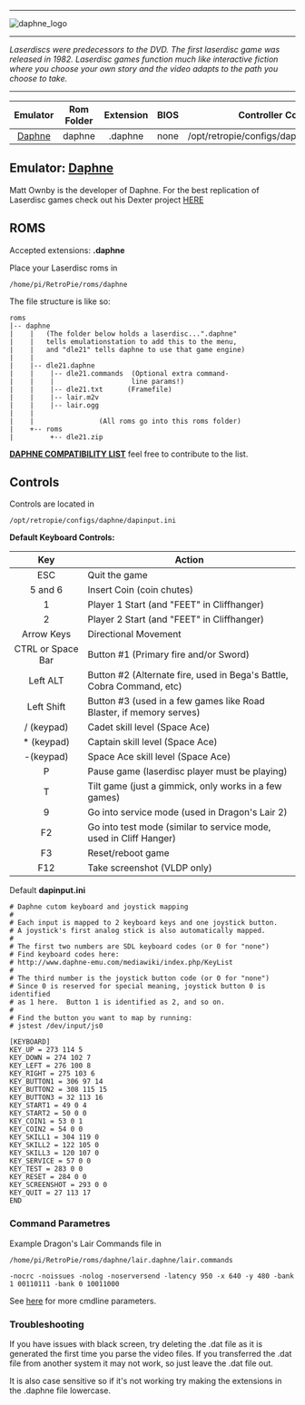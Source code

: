 ***
![daphne_logo](https://cloud.githubusercontent.com/assets/10035308/13100363/9480ba8e-d4f9-11e5-974a-a514e3008837.png)
***
_Laserdiscs were predecessors to the DVD. The first laserdisc game was released in 1982. Laserdisc games function much like interactive fiction where you choose your own story and the video adapts to the path you choose to take._

***

| Emulator | Rom Folder | Extension | BIOS |  Controller Config |
| :---: | :---: | :---: | :---: | :---: |
| [Daphne](http://www.daphne-emu.com/site3/index_hi.php) | daphne  | .daphne | none | /opt/retropie/configs/daphne/dapinput.ini |

## Emulator: [Daphne](http://www.daphne-emu.com/site3/index_hi.php)

Matt Ownby is the developer of Daphne. For the best replication of Laserdisc games check out his Dexter project [HERE](http://www.daphne-emu.com/mediawiki/index.php/DexterFAQ)

## ROMS

Accepted extensions: **.daphne**

Place your Laserdisc roms in 

```
/home/pi/RetroPie/roms/daphne
```

The file structure is like so:

```
roms
|-- daphne
|    |   (The folder below holds a laserdisc...".daphne"
|    |   tells emulationstation to add this to the menu,
|    |   and "dle21" tells daphne to use that game engine)
|    |
|    |-- dle21.daphne     
|    |    |-- dle21.commands  (Optional extra command-
|    |    |                   line params!)
|    |    |-- dle21.txt      (Framefile)
|    |    |-- lair.m2v
|    |    |-- lair.ogg
|    |
|    |                (All roms go into this roms folder)
|    +-- roms
|         +-- dle21.zip
```

[**DAPHNE COMPATIBILITY LIST**](https://docs.google.com/spreadsheets/d/1Hy2VpPXgs4a9imeu0_w3SpehKEkhUNOLzD1jhcgwS3o/edit?usp=sharing) feel free to contribute to the list.
## Controls

Controls are located in 

```
/opt/retropie/configs/daphne/dapinput.ini
```

**Default Keyboard Controls:**

|Key|Action|
|:---:|---|
|ESC|Quit the game|
|5 and 6|Insert Coin (coin chutes)|
|1|Player 1 Start (and "FEET" in Cliffhanger)|
|2|Player 2 Start (and "FEET" in Cliffhanger)|
|Arrow Keys|Directional Movement|
|CTRL or Space Bar|Button #1 (Primary fire and/or Sword)|
|Left ALT|Button #2 (Alternate fire, used in Bega's Battle, Cobra Command, etc)|
|Left Shift|Button #3 (used in a few games like Road Blaster, if memory serves)|
|/ (keypad)|Cadet skill level (Space Ace)|
|* (keypad)|Captain skill level (Space Ace)|
|-(keypad)|Space Ace skill level (Space Ace)|
|P|Pause game (laserdisc player must be playing)|
|T|Tilt game (just a gimmick, only works in a few games)|
|9|Go into service mode (used in Dragon's Lair 2)|
|F2|Go into test mode (similar to service mode, used in Cliff Hanger)|
|F3|Reset/reboot game|
|F12|Take screenshot (VLDP only)|


Default **dapinput.ini**
```
# Daphne cutom keyboard and joystick mapping
#
# Each input is mapped to 2 keyboard keys and one joystick button.
# A joystick's first analog stick is also automatically mapped.
#
# The first two numbers are SDL keyboard codes (or 0 for "none")
# Find keyboard codes here:
# http://www.daphne-emu.com/mediawiki/index.php/KeyList
#
# The third number is the joystick button code (or 0 for "none")
# Since 0 is reserved for special meaning, joystick button 0 is identified
# as 1 here.  Button 1 is identified as 2, and so on.
# 
# Find the button you want to map by running:
# jstest /dev/input/js0

[KEYBOARD]
KEY_UP = 273 114 5
KEY_DOWN = 274 102 7
KEY_LEFT = 276 100 8
KEY_RIGHT = 275 103 6
KEY_BUTTON1 = 306 97 14
KEY_BUTTON2 = 308 115 15
KEY_BUTTON3 = 32 113 16
KEY_START1 = 49 0 4
KEY_START2 = 50 0 0
KEY_COIN1 = 53 0 1
KEY_COIN2 = 54 0 0
KEY_SKILL1 = 304 119 0
KEY_SKILL2 = 122 105 0
KEY_SKILL3 = 120 107 0
KEY_SERVICE = 57 0 0
KEY_TEST = 283 0 0
KEY_RESET = 284 0 0
KEY_SCREENSHOT = 293 0 0
KEY_QUIT = 27 113 17
END
```

### Command Parametres

Example Dragon's Lair Commands file in

`/home/pi/RetroPie/roms/daphne/lair.daphne/lair.commands`

```
-nocrc -noissues -nolog -noserversend -latency 950 -x 640 -y 480 -bank 1 00110111 -bank 0 10011000
```

See [here](http://www.daphne-emu.com/mediawiki/index.php/CmdLine) for more cmdline parameters.

### Troubleshooting

If you have issues with black screen, try deleting the .dat file as it is generated the first time you parse the video files. If you transferred the .dat file from another system it may not work, so just leave the .dat file out.

It is also case sensitive so if it's not working try making the extensions in the .daphne file lowercase.